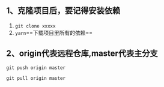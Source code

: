 ## 1、克隆项目后，要记得安装依赖

1. `git clone xxxxx`
2. `yarn`==下载项目里所有的依赖==

## 2、origin代表远程仓库,master代表主分支

`git push origin master`

`git pull origin master`